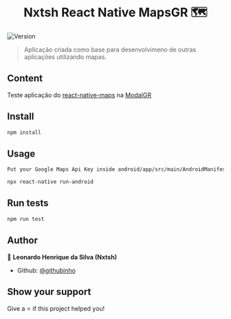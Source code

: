 <h1 align="center">Nxtsh React Native MapsGR 🗺️</h1>
<p>
  <img alt="Version" src="https://img.shields.io/badge/version-0.0.1-blue.svg?cacheSeconds=2592000" />
</p>

> Aplicação criada como base para desenvolvimeno de outras aplicações utilizando mapas.

## Content

Teste aplicação do [react-native-maps](https://github.com/react-native-community/react-native-maps) na [ModalGR](https://modalgr.com.br/)

## Install

```sh
npm install
```

## Usage

```sh
Put your Google Maps Api Key inside android/app/src/main/AndroidManifest.xml below the metadata content of com.google.android.geo.API_KEY

npx react-native run-android
```

## Run tests

```sh
npm run test
```

## Author

👤 **Leonardo Henrique da Silva (Nxtsh)**

- Github: [@githubinho](https://github.com/githubinho)

## Show your support

Give a ⭐️ if this project helped you!
